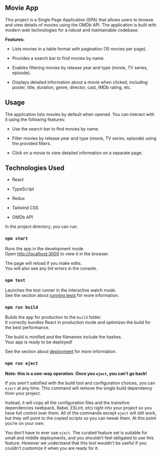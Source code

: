 Movie App
---------

This project is a Single Page Application (SPA) that allows users to browse and view details of movies using the OMDb API. The application is built with modern web technologies for a robust and maintainable codebase.

**Features:**

*   Lists movies in a table format with pagination (10 movies per page).
    
*   Provides a search bar to find movies by name.
    
*   Enables filtering movies by release year and type (movie, TV series, episode).
    
*   Displays detailed information about a movie when clicked, including poster, title, duration, genre, director, cast, IMDb rating, etc.
    

Usage
-----

The application lists movies by default when opened. You can interact with it using the following features:

*   Use the search bar to find movies by name.
    
*   Filter movies by release year and type (movie, TV series, episode) using the provided filters.
    
*   Click on a movie to view detailed information on a separate page.
    

Technologies Used
-----------------

*   React
    
*   TypeScript
    
*   Redux
    
*   Tailwind CSS
    
*   OMDb API

In the project directory, you can run:

### `npm start`

Runs the app in the development mode.\
Open [http://localhost:3000](http://localhost:3000) to view it in the browser.

The page will reload if you make edits.\
You will also see any lint errors in the console.

### `npm test`

Launches the test runner in the interactive watch mode.\
See the section about [running tests](https://facebook.github.io/create-react-app/docs/running-tests) for more information.

### `npm run build`

Builds the app for production to the `build` folder.\
It correctly bundles React in production mode and optimizes the build for the best performance.

The build is minified and the filenames include the hashes.\
Your app is ready to be deployed!

See the section about [deployment](https://facebook.github.io/create-react-app/docs/deployment) for more information.

### `npm run eject`

**Note: this is a one-way operation. Once you `eject`, you can’t go back!**

If you aren’t satisfied with the build tool and configuration choices, you can `eject` at any time. This command will remove the single build dependency from your project.

Instead, it will copy all the configuration files and the transitive dependencies (webpack, Babel, ESLint, etc) right into your project so you have full control over them. All of the commands except `eject` will still work, but they will point to the copied scripts so you can tweak them. At this point you’re on your own.

You don’t have to ever use `eject`. The curated feature set is suitable for small and middle deployments, and you shouldn’t feel obligated to use this feature. However we understand that this tool wouldn’t be useful if you couldn’t customize it when you are ready for it.
